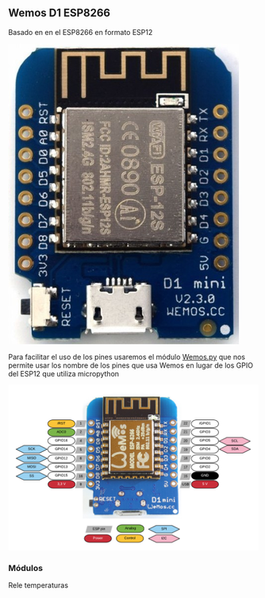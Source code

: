 ## Wemos D1 ESP8266

Basado en en el ESP8266 en formato ESP12

![](./images/wemos-d1-mini-nodemcu-wifi-esp8266-entwicklungsboard-iot-arduino-esp8266-arduino-7480-700x700.jpg)



Para facilitar el uso de los pines usaremos el módulo [Wemos.py](https://github.com/javacasm/micropythonTutorial/blob/master/codigo/Wemos.py) que nos permite usar los nombre de los pines que usa Wemos en lugar de los GPIO del ESP12 que utiliza micropython


![Wemos pinout](./images/esp8266-wemos-d1-mini-nodemcu-pinout.png)

### Módulos


Rele
temperaturas

